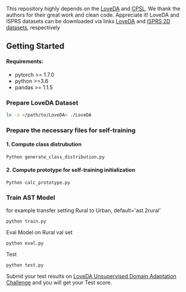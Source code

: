 This repository highly depends on the <a href="https://github.com/Junjue-Wang/LoveDA">LoveDA</a> and  <a href="https://github.com/lslrh/CPSL">CPSL</a>. We thank the authors for their great work and clean code. Appreciate it!
LoveDA and ISPRS datasets can be downloaded via links  <a href="https://zenodo.org/records/5706578">LoveDA</a> and  <a href="https://github.com/te-shi/MUCSS">ISPRS 2D datasets</a>, respectively

## Getting Started

#### Requirements:
- pytorch >= 1.7.0
- python >=3.6
- pandas >= 1.1.5
### Prepare LoveDA Dataset

```bash
ln -s </path/to/LoveDA> ./LoveDA
```


### Prepare the necessary files for self-training
#### 1. Compute class distrubution
```
Python generate_class_distribution.py
```
#### 2. Compute prototype for self-training initialization
```
Python calc_prototype.py
```


### Train AST Model
for example transfer setting Rural to Urban, default='ast.2rural'
``` 
python train.py
```
Eval Model on Rural val set
```
python eval.py
```
Test
```
python test.py
```
Submit your test results on [LoveDA Unsupervised Domain Adaptation Challenge](https://codalab.lisn.upsaclay.fr/competitions/424) and you will get your Test score.
